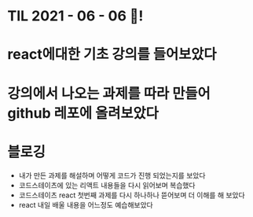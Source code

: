 # TIL 2021 - 06 - 06 📖!
# react에대한 기초 강의를 들어보았다 
# 강의에서 나오는 과제를 따라 만들어 github 레포에 올려보았다
# 블로깅
- 내가 만든 과제를 해설하며 어떻게 코드가 진행 되었는지를 보았다
- 코드스테이츠에 있는 리액트 내용들을 다시 읽어보며 복습했다
- 코드스테이츠 react 첫번째 과제를 다시 하나하나 뜯어보며 더 이해를 해 보았다
- react 내일 배울 내용을 어느정도 예습해보았다 